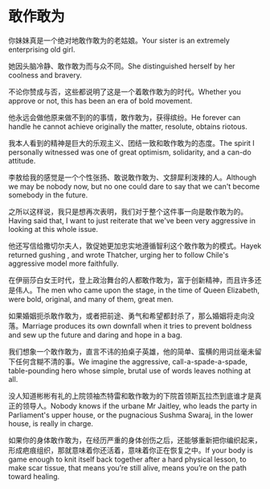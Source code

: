 # 敢作敢为

<p><span class="chinese">你妹妹真是一个绝对地敢作敢为的老姑娘。</span><span class="english">Your sister is an extremely enterprising old girl.</span></p>

<p><span class="chinese">她因头脑冷静、敢作敢为而与众不同。</span><span class="english">She distinguished herself by her coolness and bravery.</span></p>

<p><span class="chinese">不论你赞成与否，这些都说明了这是一个着敢作敢为的时代。</span><span class="english">Whether you approve or not, this has been an era of bold movement.</span></p>

<p><span class="chinese">他永远会做他原来做不到的的事情，敢作敢为，获得缤纷。</span><span class="english">He forever can handle he cannot achieve originally the matter, resolute, obtains riotous.</span></p>

<p><span class="chinese">我本人看到的精神是巨大的乐观主义、团结一致和敢作敢为的态度。</span><span class="english">The spirit I personally witnessed was one of great optimism, solidarity, and a can-do attitude.</span></p>

<p><span class="chinese">李敖给我的感觉是一个个性张扬、敢说敢作敢为、文辞犀利泼辣的人。</span><span class="english">Although we may be nobody now, but no one could dare to say that we can't become somebody in the future.</span></p>

<p><span class="chinese">之所以这样说，我只是想再次表明，我们对于整个这件事一向是敢作敢为的。</span><span class="english">Having said that, I want to just reiterate that we've been very aggressive in looking at this whole issue.</span></p>

<p><span class="chinese">他还写信给撒切尔夫人，敦促她更加忠实地遵循智利这个敢作敢为的模式。</span><span class="english">Hayek returned gushing , and wrote Thatcher, urging her to follow Chile's aggressive model more faithfully.</span></p>

<p><span class="chinese">在伊丽莎白女王时代，登上政治舞台的人都敢作敢为，富于创新精神，而且许多还是伟人。</span><span class="english">The men who came upon the stage, in the time of Queen Elizabeth, were bold, original, and many of them, great men.</span></p>

<p><span class="chinese">如果婚姻扼杀敢作敢为，或者把前途、勇气和希望都封杀了，那么婚姻将走向没落。</span><span class="english">Marriage produces its own downfall when it tries to prevent boldness and sew up the future and daring and hope in a bag.</span></p>

<p><span class="chinese">我们想象一个敢作敢为，直言不讳的拍桌子英雄，他的简单、蛮横的用词丝毫未留下任何含糊不清的事。</span><span class="english">We imagine the aggressive, call-a-spade-a-spade, table-pounding hero whose simple, brutal use of words leaves nothing at all.</span></p>

<p><span class="chinese">没人知道彬彬有礼的上院领袖杰特雷和敢作敢为的下院首领斯瓦拉杰到底谁才是真正的领导人。</span><span class="english">Nobody knows if the urbane Mr Jaitley, who leads the party in Parliament's upper house, or the pugnacious Sushma Swaraj, in the lower house, is really in charge.</span></p>

<p><span class="chinese">如果你的身体敢作敢为，在经历严重的身体创伤之后，还能够重新把你编织起来，形成疤痕组织，那就意味着你还活着，意味着你正在恢复之中。</span><span class="english">If your body is game enough to knit itself back together after a hard physical lesson, to make scar tissue, that means you’re still alive, means you’re on the path toward healing.</span></p>

